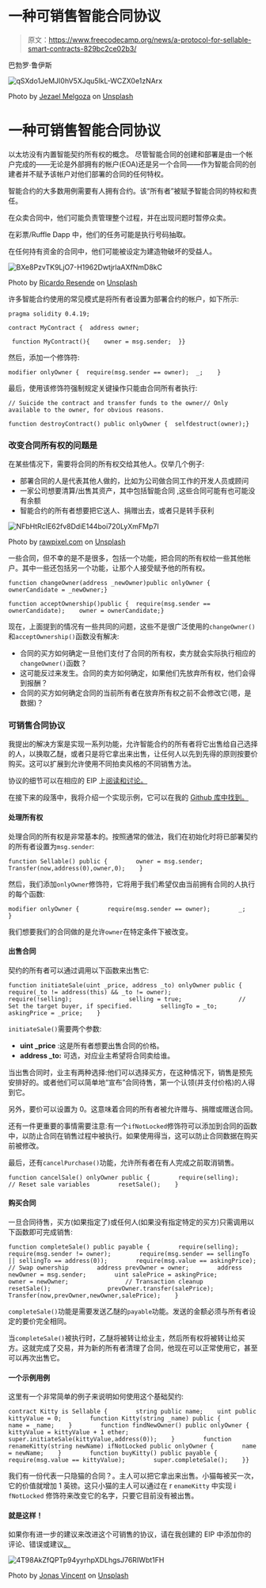 # 一种可销售智能合同协议

> 原文：<https://www.freecodecamp.org/news/a-protocol-for-sellable-smart-contracts-829bc2ce02b3/>

巴勃罗·鲁伊斯

![qSXdo1JeMJI0hV5XJqu5lkL-WCZX0e1zNArx](img/c14c05f8af7611c21c76316ddfa4a824.png)

Photo by [Jezael Melgoza](https://unsplash.com/photos/HYQvV8wWX18?utm_source=unsplash&utm_medium=referral&utm_content=creditCopyText) on [Unsplash](https://unsplash.com/?utm_source=unsplash&utm_medium=referral&utm_content=creditCopyText)

# 一种可销售智能合同协议

以太坊没有内置智能契约所有权的概念。
尽管智能合同的创建和部署是由一个帐户完成的——无论是外部拥有的帐户(EOA)还是另一个合同——作为智能合同的创建者并不赋予该帐户对他们部署的合同的任何特权。

智能合约的大多数用例需要有人拥有合约。该“所有者”被赋予智能合同的特权和责任。

在众卖合同中，他们可能负责管理整个过程，并在出现问题时暂停众卖。

在彩票/Ruffle Dapp 中，他们的任务可能是执行号码抽取。

在任何持有资金的合同中，他们可能被设定为建造物破坏的受益人。

![BXe8PzvTK9LjO7-H1962DwtjrlaAXfNmD8kC](img/236ad9a302acffaa8965dd7f1b338ad4.png)

Photo by [Ricardo Resende](https://unsplash.com/photos/OvitgXQeN0Q?utm_source=unsplash&utm_medium=referral&utm_content=creditCopyText) on [Unsplash](https://unsplash.com/?utm_source=unsplash&utm_medium=referral&utm_content=creditCopyText)

许多智能合约使用的常见模式是将所有者设置为部署合约的帐户，如下所示:

```
pragma solidity 0.4.19;
```

```
contract MyContract {  address owner;
```

```
 function MyContract(){    owner = msg.sender;  }}
```

然后，添加一个修饰符:

```
modifier onlyOwner {  require(msg.sender == owner);  _;    }
```

最后，使用该修饰符强制规定关键操作只能由合同所有者执行:

```
// Suicide the contract and transfer funds to the owner// Only available to the owner, for obvious reasons.
```

```
function destroyContract() public onlyOwner {  selfdestruct(owner);}
```

### 改变合同所有权的问题是

在某些情况下，需要将合同的所有权交给其他人。仅举几个例子:

*   部署合同的人是代表其他人做的，比如为公司做合同工作的开发人员或顾问
*   一家公司想要清算/出售其资产，其中包括智能合同
    ,这些合同可能有也可能没有余额
*   智能合约的所有者想要把它送人、捐赠出去，或者只是转手获利

![NFbHtRcIE62fv8DdiE144boi720LyXmFMp7I](img/969c16615a4bb79a759d540b0741b6dc.png)

Photo by [rawpixel.com](https://unsplash.com/photos/5x8kipLwVug?utm_source=unsplash&utm_medium=referral&utm_content=creditCopyText) on [Unsplash](https://unsplash.com/?utm_source=unsplash&utm_medium=referral&utm_content=creditCopyText)

一些合同，但不幸的是不是很多，包括一个功能，把合同的所有权给一些其他帐户。其中一些还包括另一个功能，让那个人接受赋予他的所有权。

```
function changeOwner(address _newOwner)public onlyOwner {  ownerCandidate = _newOwner;}
```

```
function acceptOwnership()public {  require(msg.sender == ownerCandidate);    owner = ownerCandidate;}
```

现在，上面提到的情况有一些共同的问题，这些不是很广泛使用的`changeOwner()`和`acceptOwnership()`函数没有解决:

*   合同的买方如何确定一旦他们支付了合同的所有权，卖方就会实际执行相应的`changeOwner()`函数？
*   这可能反过来发生。合同的卖方如何确定，如果他们先放弃所有权，他们会得到报酬？
*   合同的买方如何确定合同的当前所有者在放弃所有权之前不会修改它(嗯，是数据)？

### 可销售合同协议

我提出的解决方案是实现一系列功能，允许智能合约的所有者将它出售给自己选择的人，以换取乙醚，或者只是将它拿出来出售，让任何人以先到先得的原则按要价购买。这可以扩展到允许使用不同拍卖风格的不同销售方法。

协议的细节可以在相应的 EIP 上[阅读和讨论。](https://github.com/ethereum/EIPs/issues/798)

在接下来的段落中，我将介绍一个实现示例，它可以在我的 [Github 库中找到。](https://github.com/pabloruiz55/Saleable)

#### 处理所有权

处理合同的所有权是非常基本的。按照通常的做法，我们在初始化时将已部署契约的所有者设置为`msg.sender`:

```
function Sellable() public {        owner = msg.sender;        Transfer(now,address(0),owner,0);    }
```

然后，我们添加`onlyOwner`修饰符，它将用于我们希望仅由当前拥有合同的人执行的每个函数:

```
modifier onlyOwner {        require(msg.sender == owner);        _;    }
```

我们想要我们的合同做的是允许`owner`在特定条件下被改变。

#### 出售合同

契约的所有者可以通过调用以下函数来出售它:

```
function initiateSale(uint _price, address _to) onlyOwner public {        require(_to != address(this) && _to != owner);        require(!selling);                selling = true;                // Set the target buyer, if specified.        sellingTo = _to;                askingPrice = _price;    }
```

`initiateSale()`需要两个参数:

*   **uint _price** :这是所有者想要出售合同的价格。
*   **address _to:** 可选，对应业主希望将合同卖给谁。

当出售合同时，业主有两种选择:他们可以选择买方，在这种情况下，销售是预先安排好的。或者他们可以简单地“宣布”合同待售，第一个认领(并支付价格)的人得到它。

另外，要价可以设置为 0。这意味着合同的所有者被允许赠与、捐赠或赠送合同。

还有一件更重要的事情需要注意:有一个`ifNotLocked`修饰符可以添加到合同的函数中，以防止合同在销售过程中被执行。如果使用得当，这可以防止合同数据在购买前被修改。

最后，还有`cancelPurchase()`功能，允许所有者在有人完成之前取消销售。

```
function cancelSale() onlyOwner public {        require(selling);                // Reset sale variables        resetSale();    }
```

#### 购买合同

一旦合同待售，买方(如果指定了)或任何人(如果没有指定特定的买方)只需调用以下函数即可完成销售:

```
function completeSale() public payable {        require(selling);        require(msg.sender != owner);        require(msg.sender == sellingTo || sellingTo == address(0));        require(msg.value == askingPrice);                // Swap ownership        address prevOwner = owner;        address newOwner = msg.sender;        uint salePrice = askingPrice;                owner = newOwner;                // Transaction cleanup        resetSale();                prevOwner.transfer(salePrice);                Transfer(now,prevOwner,newOwner,salePrice);    }
```

`completeSale()`功能是需要发送乙醚的`payable`功能。发送的金额必须与所有者设定的要价完全相同。

当`completeSale()`被执行时，乙醚将被转让给业主，然后所有权将被转让给买方。这就完成了交易，并为新的所有者清理了合同，他现在可以正常使用它，甚至可以再次出售它。

#### 一个示例用例

这里有一个非常简单的例子来说明如何使用这个基础契约:

```
contract Kitty is Sellable {        string public name;    uint public kittyValue = 0;        function Kitty(string _name) public {        name = _name;    }        function findNewOwner() public onlyOwner {        kittyValue = kittyValue + 1 ether;           super.initiateSale(kittyValue,address(0));    }        function renameKitty(string newName) ifNotLocked public onlyOwner {        name = newName;    }        function buyKitty() public payable {        require(msg.value == kittyValue);        super.completeSale();    }}
```

我们有一份代表一只隐猫的合同？。主人可以把它拿出来出售。小猫每被买一次，它的价值就增加 1 英镑。这只小猫的主人可以通过在 r `enameKitty` 中实现 i `fNotLocked` 修饰符来改变它的名字，只要它目前没有被出售。

#### **就是这样！**

如果你有进一步的建议来改进这个可销售的协议，请在我创建的 EIP 中添加你的评论、错误或建议[。](https://github.com/ethereum/EIPs/issues/798)

![4T98AkZfQPTp94yyrhpXDLhgsJ76RIWbt1FH](img/4143f0b4a6e029602e4f5f53838ebafe.png)

Photo by [Jonas Vincent](https://unsplash.com/photos/xulIYVIbYIc?utm_source=unsplash&utm_medium=referral&utm_content=creditCopyText) on [Unsplash](https://unsplash.com/?utm_source=unsplash&utm_medium=referral&utm_content=creditCopyText)